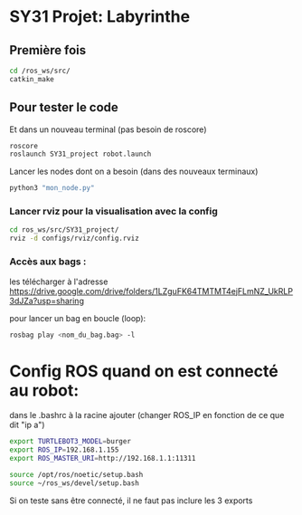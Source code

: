# SY31 Projet: Labyrinthe

## Première fois

```bash
cd /ros_ws/src/
catkin_make
```

## Pour tester le code
Et dans un nouveau terminal (pas besoin de roscore)
```bash
roscore
roslaunch SY31_project robot.launch 
```


Lancer les nodes dont on a besoin (dans des nouveaux terminaux) 
```bash
python3 "mon_node.py"
```

### Lancer rviz pour la visualisation avec la config
``` bash
cd ros_ws/src/SY31_project/
rviz -d configs/rviz/config.rviz
```

### Accès aux bags :
les télécharger à l'adresse https://drive.google.com/drive/folders/1LZguFK64TMTMT4ejFLmNZ_UkRLP3dJZa?usp=sharing

pour lancer un bag en boucle (loop):
``` bash
rosbag play <nom_du_bag.bag> -l
```











# Config ROS quand on est connecté au robot:
dans le .bashrc à la racine ajouter (changer ROS_IP en fonction de ce que dit "ip a")
``` bash
export TURTLEBOT3_MODEL=burger
export ROS_IP=192.168.1.155
export ROS_MASTER_URI=http://192.168.1.1:11311

source /opt/ros/noetic/setup.bash
source ~/ros_ws/devel/setup.bash 
```

Si on teste sans être connecté, il ne faut pas inclure les 3 exports